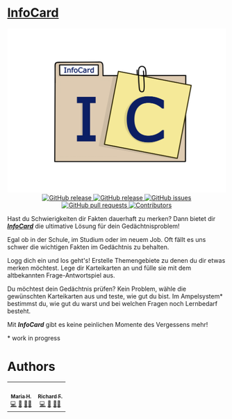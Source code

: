 # <a href="https://infocard.herokuapp.com">InfoCard</a>

<p align="center">
  <img src="./src/frontend/src/assets/logo.png" alt="drawing" width="600" />
  
  <br>
  <a href="https://github.com/RiFrost/InfoCard/releases" target="_blank">
    <img alt="GitHub release" src="https://img.shields.io/github/v/release/RiFrost/InfoCard?color=blue">
  </a>

  <a href="https://github.com/RiFrost/InfoCard/releases" target="_blank">
    <img alt="GitHub release" src="https://img.shields.io/github/last-commit/RiFrost/InfoCard?color=lightgreen">
  </a>

  <a href="https://github.com/RiFrost/InfoCard/issues" target="_blank">
    <img alt="GitHub issues" src="https://img.shields.io/github/issues/RiFrost/InfoCard?color=darkred">
  </a>

  </br>

  <a href="https://github.com/RiFrost/InfoCard/pulls" target="_blank">
    <img alt="GitHub pull requests" src="https://img.shields.io/github/issues-pr/RiFrost/InfoCard?color=yellow">
  </a>

  <a href="https://github.com/RiFrost/InfoCard#contribute" target="_blank">
    <img alt="Contributors" src="https://img.shields.io/badge/all_contributors-2-orange.svg">
  </a>
</p>


<p>Hast du Schwierigkeiten dir Fakten dauerhaft zu merken? Dann bietet dir <a href="https://infocard.herokuapp.com"><strong><em>InfoCard</em></strong></a> die ultimative L&ouml;sung f&uuml;r dein Ged&auml;chtnisproblem!</p>
<p>Egal ob in der Schule, im Studium oder im neuem Job. Oft f&auml;llt es uns schwer die wichtigen Fakten im Ged&auml;chtnis zu behalten.</p>
<p>Logg dich ein und los geht's! Erstelle Themengebiete zu denen du dir etwas merken m&ouml;chtest. Lege dir Karteikarten an und f&uuml;lle sie mit dem altbekannten Frage-Antwortspiel aus.</p>
<p>Du m&ouml;chtest dein Ged&auml;chtnis pr&uuml;fen? Kein Problem, w&auml;hle die gew&uuml;nschten Karteikarten aus und teste, wie gut du bist. Im Ampelsystem* bestimmst du, wie gut du warst und bei welchen Fragen noch Lernbedarf besteht.</p>
<p>Mit <strong><em>InfoCard</em></strong> gibt es keine peinlichen Momente des Vergessens mehr!</p>

\* work in progress

# Authors

<table>
  <tr>
    <td align="center"><a href="https://github.com/MariaHa247"><img src="https://avatars.githubusercontent.com/u/72517530?v=4" width="100px;" alt=""/><br /><sub><b>Maria H.</b></sub></a><br /><a href="#" title="Code">💻</a> <a href="#" title="Design">🎨</a> <a href="#" title="Ideas, Planning, & Feedback">🤔</a><a href="#" title="Bug reports">🐛</a></td>
    <td align="center"><a href="https://github.com/RiFrost"><img src="https://avatars.githubusercontent.com/u/45118822?s=400&u=dac092c397c2fc062aa27ca18acea221010dbf7a&v=4" width="100px;" alt=""/><br /><sub><b>Richard F.</b></sub></a><br /><a href="#" title="Code">💻</a> <a href="#" title="Design">🎨</a> <a href="#" title="Ideas, Planning, & Feedback">🤔</a><a href="#" title="Bug reports">🐛</a></td>
  </tr>
</table>
